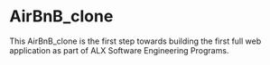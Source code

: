 # AirBnB_clone
This AirBnB_clone is the first step towards building the first full web application as part of ALX Software Engineering Programs.
